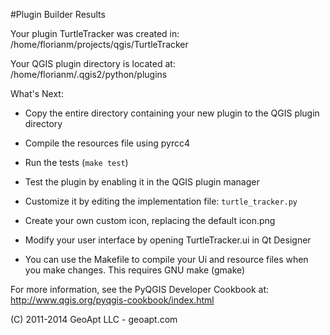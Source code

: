 #Plugin Builder Results

Your plugin TurtleTracker was created in:
    /home/florianm/projects/qgis/TurtleTracker

Your QGIS plugin directory is located at:
    /home/florianm/.qgis2/python/plugins

What's Next:

  * Copy the entire directory containing your new plugin to the QGIS plugin
    directory

  * Compile the resources file using pyrcc4

  * Run the tests (``make test``)

  * Test the plugin by enabling it in the QGIS plugin manager

  * Customize it by editing the implementation file: ``turtle_tracker.py``

  * Create your own custom icon, replacing the default icon.png

  * Modify your user interface by opening TurtleTracker.ui in Qt Designer

  * You can use the Makefile to compile your Ui and resource files when
    you make changes. This requires GNU make (gmake)

For more information, see the PyQGIS Developer Cookbook at:
http://www.qgis.org/pyqgis-cookbook/index.html

(C) 2011-2014 GeoApt LLC - geoapt.com
